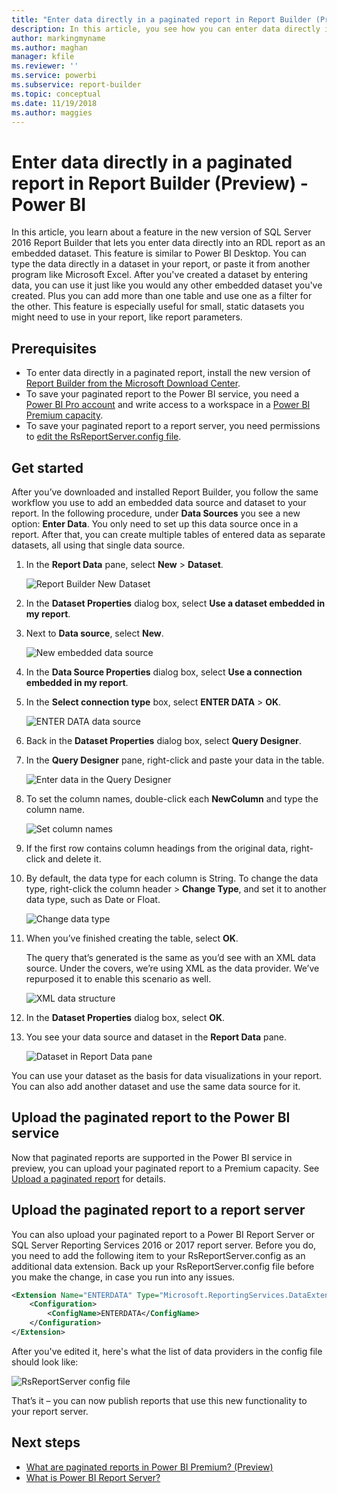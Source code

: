 ```yaml
---
title: "Enter data directly in a paginated report in Report Builder (Preview)"
description: In this article, you see how you can enter data directly into a paginated report in Report Builder. 
author: markingmyname
ms.author: maghan
manager: kfile
ms.reviewer: ''
ms.service: powerbi
ms.subservice: report-builder
ms.topic: conceptual
ms.date: 11/19/2018
ms.author: maggies
---
```


# Enter data directly in a paginated report in Report Builder (Preview) - Power BI

In this article, you learn about a feature in the new version of SQL Server 2016 Report Builder that lets you enter data directly into an RDL report as an embedded dataset.  This feature is similar to Power BI Desktop. You can type the data directly in a dataset in your report, or paste it from another program like Microsoft Excel. After you've created a dataset by entering data, you can use it just like you would any other embedded dataset you've created. Plus you can add more than one table and use one as a filter for the other. This feature is especially useful for small, static datasets you might need to use in your report, like report parameters.
 
## Prerequisites

- To enter data directly in a paginated report, install the new version of [Report Builder from the Microsoft Download Center](https://www.microsoft.com/download/details.aspx?id=53613). 
- To save your paginated report to the Power BI service, you need a [Power BI Pro account](service-self-service-signup-for-power-bi.md) and write access to a workspace in a [Power BI Premium capacity](service-premium-what-is.md).
- To save your paginated report to a report server, you need permissions to [edit the RsReportServer.config file](#upload-the-paginated-report-to-a-report-server).

## Get started

After you’ve downloaded and installed Report Builder, you follow the same workflow you use to add an embedded data source and dataset to your report. In the following procedure, under **Data Sources** you see a new option: **Enter Data**.  You only need to set up this data source once in a report. After that, you can create multiple tables of entered data as separate datasets, all using that single data source.

1. In the **Report Data** pane, select **New** > **Dataset**.

    ![Report Builder New Dataset](media/paginated-reports-enter-data/paginated-new-dataset.png)

1. In the **Dataset Properties** dialog box, select **Use a dataset embedded in my report**.

1. Next to **Data source**, select **New**.

    ![New embedded data source](media/paginated-reports-enter-data/paginated-new-data-source.png)

1. In the **Data Source Properties** dialog box, select **Use a connection embedded in my report**.
2. In the **Select connection type** box, select **ENTER DATA** > **OK**.

    ![ENTER DATA data source](media/paginated-reports-enter-data/paginated-data-source-properties-enter-data.png)

1. Back in the **Dataset Properties** dialog box, select **Query Designer**.
2. In the **Query Designer** pane, right-click and paste your data in the table.

    ![Enter data in the Query Designer](media/paginated-reports-enter-data/paginated-enter-data.png)

1. To set the column names, double-click each **NewColumn** and type the column name.

    ![Set column names](media/paginated-reports-enter-data/paginated-column-name.png)

1. If the first row contains column headings from the original data, right-click and delete it.
    
9. By default, the data type for each column is String. To change the data type, right-click the column header > **Change Type**, and set it to another data type, such as Date or Float.

    ![Change data type](media/paginated-reports-enter-data/paginated-data-type.png)

1. When you’ve finished creating the table, select **OK**.  

    The query that’s generated is the same as you’d see with an XML data source. Under the covers, we’re using XML as the data provider.  We’ve repurposed it to enable this scenario as well.

    ![XML data structure](media/paginated-reports-enter-data/paginated-xml-data.png)

12. In the **Dataset Properties** dialog box, select **OK**.

13. You see your data source and dataset in the **Report Data** pane.

    ![Dataset in Report Data pane](media/paginated-reports-enter-data/paginated-report-data-pane.png)

You can use your dataset as the basis for data visualizations in your report. You can also add another dataset and use the same data source for it.

## Upload the paginated report to the Power BI service

Now that paginated reports are supported in the Power BI service in preview, you can upload your paginated report to a Premium capacity. See [Upload a paginated report](paginated-reports-save-to-power-bi-service.md#upload-a-paginated-report) for details.

## Upload the paginated report to a report server

You can also upload your paginated report to a Power BI Report Server or SQL Server Reporting Services 2016 or 2017 report server. Before you do, you need to add the following item to your RsReportServer.config as an additional data extension. Back up your RsReportServer.config file before you make the change, in case you run into any issues.

```xml
<Extension Name="ENTERDATA" Type="Microsoft.ReportingServices.DataExtensions.XmlDPConnection,Microsoft.ReportingServices.DataExtensions">
    <Configuration>
        <ConfigName>ENTERDATA</ConfigName>
    </Configuration>
</Extension>
```

After you've edited it, here's what the list of data providers in the config file should look like:

![RsReportServer config file](media/paginated-reports-enter-data/paginated-rsreportserver-config-file.png)

That’s it – you can now publish reports that use this new functionality to your report server.

## Next steps

- [What are paginated reports in Power BI Premium? (Preview)](paginated-reports-report-builder-power-bi.md)
- [What is Power BI Report Server?](report-server/get-started.md)
